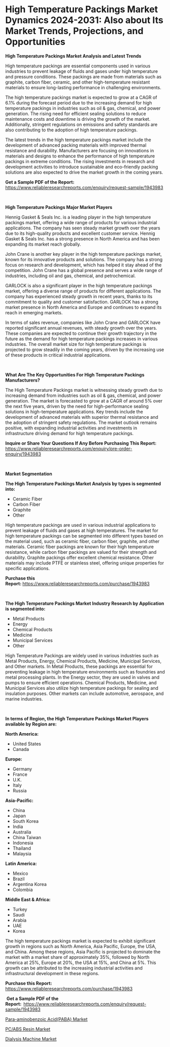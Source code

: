 <p><h1>High Temperature Packings Market Dynamics 2024-2031: Also about Its Market Trends, Projections, and Opportunities</h1></p><p><strong>High Temperature Packings Market Analysis and Latest Trends</strong></p>
<p><p>High temperature packings are essential components used in various industries to prevent leakage of fluids and gases under high temperature and pressure conditions. These packings are made from materials such as graphite, carbon fiber, ceramic, and other high-temperature resistant materials to ensure long-lasting performance in challenging environments.</p><p>The high temperature packings market is expected to grow at a CAGR of 6.1% during the forecast period due to the increasing demand for high temperature packings in industries such as oil & gas, chemical, and power generation. The rising need for efficient sealing solutions to reduce maintenance costs and downtime is driving the growth of the market. Additionally, stringent regulations on emissions and safety standards are also contributing to the adoption of high temperature packings.</p><p>The latest trends in the high temperature packings market include the development of advanced packing materials with improved thermal resistance and durability. Manufacturers are focusing on innovations in materials and designs to enhance the performance of high temperature packings in extreme conditions. The rising investments in research and development activities to introduce sustainable and eco-friendly packing solutions are also expected to drive the market growth in the coming years.</p></p>
<p><strong>Get a Sample PDF of the Report:&nbsp;</strong> <a href="https://www.reliableresearchreports.com/enquiry/request-sample/1943983">https://www.reliableresearchreports.com/enquiry/request-sample/1943983</a></p>
<p>&nbsp;</p>
<p><strong>High Temperature Packings Major Market Players</strong></p>
<p><p>Hennig Gasket & Seals Inc. is a leading player in the high temperature packings market, offering a wide range of products for various industrial applications. The company has seen steady market growth over the years due to its high-quality products and excellent customer service. Hennig Gasket & Seals Inc. has a strong presence in North America and has been expanding its market reach globally.</p><p>John Crane is another key player in the high temperature packings market, known for its innovative products and solutions. The company has a strong focus on research and development, which has helped it stay ahead of the competition. John Crane has a global presence and serves a wide range of industries, including oil and gas, chemical, and petrochemical.</p><p>GARLOCK is also a significant player in the high temperature packings market, offering a diverse range of products for different applications. The company has experienced steady growth in recent years, thanks to its commitment to quality and customer satisfaction. GARLOCK has a strong market presence in North America and Europe and continues to expand its reach in emerging markets.</p><p>In terms of sales revenue, companies like John Crane and GARLOCK have reported significant annual revenues, with steady growth over the years. These companies are expected to continue their growth trajectory in the future as the demand for high temperature packings increases in various industries. The overall market size for high temperature packings is projected to grow steadily in the coming years, driven by the increasing use of these products in critical industrial applications.</p></p>
<p>&nbsp;</p>
<p><strong>What Are The Key Opportunities For High Temperature Packings Manufacturers?</strong></p>
<p><p>The High Temperature Packings market is witnessing steady growth due to increasing demand from industries such as oil & gas, chemical, and power generation. The market is forecasted to grow at a CAGR of around 5% over the next five years, driven by the need for high-performance sealing solutions in high-temperature applications. Key trends include the development of advanced materials with superior thermal resistance and the adoption of stringent safety regulations. The market outlook remains positive, with expanding industrial activities and investments in infrastructure driving demand for high temperature packings.</p></p>
<p><strong>Inquire or Share Your Questions If Any Before Purchasing This Report:</strong> <a href="https://www.reliableresearchreports.com/enquiry/pre-order-enquiry/1943983">https://www.reliableresearchreports.com/enquiry/pre-order-enquiry/1943983</a></p>
<p>&nbsp;</p>
<p><strong>Market Segmentation</strong></p>
<p><strong>The High Temperature Packings Market Analysis by types is segmented into:</strong></p>
<p><ul><li>Ceramic Fiber</li><li>Carbon Fiber</li><li>Graphite</li><li>Other</li></ul></p>
<p><p>High temperature packings are used in various industrial applications to prevent leakage of fluids and gases at high temperatures. The market for high temperature packings can be segmented into different types based on the material used, such as ceramic fiber, carbon fiber, graphite, and other materials. Ceramic fiber packings are known for their high temperature resistance, while carbon fiber packings are valued for their strength and durability. Graphite packings offer excellent chemical resistance. Other materials may include PTFE or stainless steel, offering unique properties for specific applications.</p></p>
<p><strong>Purchase this Report:&nbsp;</strong><a href="https://www.reliableresearchreports.com/purchase/1943983">https://www.reliableresearchreports.com/purchase/1943983</a></p>
<p>&nbsp;</p>
<p><strong>The High Temperature Packings Market Industry Research by Application is segmented into:</strong></p>
<p><ul><li>Metal Products</li><li>Energy</li><li>Chemical Products</li><li>Medicine</li><li>Municipal Services</li><li>Other</li></ul></p>
<p><p>High Temperature Packings are widely used in various industries such as Metal Products, Energy, Chemical Products, Medicine, Municipal Services, and Other markets. In Metal Products, these packings are essential for preventing leakage in high temperature environments such as foundries and metal processing plants. In the Energy sector, they are used in valves and pumps to ensure efficient operations. Chemical Products, Medicine, and Municipal Services also utilize high temperature packings for sealing and insulation purposes. Other markets can include automotive, aerospace, and marine industries.</p></p>
<p>&nbsp;</p>
<p><strong>In terms of Region, the High Temperature Packings Market Players available by Region are:</strong></p>
<p>
    <p> <strong> North America: </strong>
        <ul>
            <li>United States</li>
            <li>Canada</li>
        </ul>
        </p> 
    <p> <strong> Europe: </strong>
        <ul>
            <li>Germany</li>
            <li>France</li>
            <li>U.K.</li>
            <li>Italy</li>
            <li>Russia</li>
        </ul>
        </p> 
    <p> <strong> Asia-Pacific: </strong>
        <ul>
            <li>China</li>
            <li>Japan</li>
            <li>South Korea</li>
            <li>India</li>
            <li>Australia</li>
            <li>China Taiwan</li>
            <li>Indonesia</li>
            <li>Thailand</li>
            <li>Malaysia</li>
        </ul>
        </p> 
    <p> <strong> Latin America: </strong>
        <ul>
            <li>Mexico</li>
            <li>Brazil</li>
            <li>Argentina Korea</li>
            <li>Colombia</li>
        </ul>
        </p> 
    <p> <strong> Middle East & Africa: </strong>
        <ul>
            <li>Turkey</li>
            <li>Saudi</li>
            <li>Arabia</li>
            <li>UAE</li>
            <li>Korea</li>
        </ul>
    </p>
    </p>
<p><p>The high temperature packings market is expected to exhibit significant growth in regions such as North America, Asia Pacific, Europe, the USA, and China. Among these regions, Asia Pacific is projected to dominate the market with a market share of approximately 35%, followed by North America at 25%, Europe at 20%, the USA at 15%, and China at 5%. This growth can be attributed to the increasing industrial activities and infrastructural development in these regions.</p></p>
<p><strong>Purchase this Report: </strong><a href="https://www.reliableresearchreports.com/purchase/1943983">https://www.reliableresearchreports.com/purchase/1943983</a></p>
<p>&nbsp;<strong>Get a Sample PDF of the Report:&nbsp;&nbsp;</strong><a href="https://www.reliableresearchreports.com/enquiry/request-sample/1943983">https://www.reliableresearchreports.com/enquiry/request-sample/1943983</a></p>
<p><strong></strong></p>
<p><p><a href="https://view.publitas.com/reportprime-1/para-aminobenzoic-acid-paba-market-challenges-opportunities-and-growth-drivers-and-major-market-players-forecasted-for-period-from-2023-2030/">Para-aminobenzoic Acid(PABA) Market</a></p><p><a href="https://view.publitas.com/reportprime-1/pc-abs-resin-market-size-and-growth-market-segmentation-regional-and-country-breakdowns-and-market-trends-for-period-from-2023-2030/">PC/ABS Resin Market</a></p><p><a href="https://view.publitas.com/reportprime-1/decoding-the-dialysis-machine-market-a-deep-dive-into-the-latest-market-trends-market-segmentation-and-competitive-analysis/">Dialysis Machine Market</a></p></p>